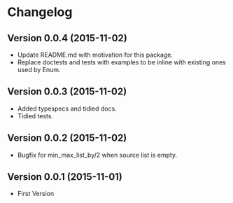 Changelog
====

## Version 0.0.4 (2015-11-02)

* Update README.md with motivation for this package.
* Replace doctests and tests with examples to be inline with existing ones used by Enum.

## Version 0.0.3 (2015-11-02)

* Added typespecs and tidied docs.
* Tidied tests.

## Version 0.0.2 (2015-11-02)

* Bugfix for min_max_list_by/2 when source list is empty.


## Version 0.0.1 (2015-11-01)

* First Version


